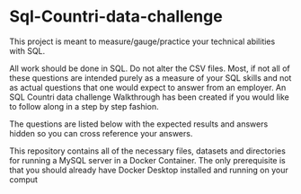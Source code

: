 # Sql-Countri-data-challenge
This project is meant to measure/gauge/practice your technical abilities with SQL.

All work should be done in SQL.
Do not alter the CSV files.
Most, if not all of these questions are intended purely as a measure of your SQL skills and not as actual questions that one would expect to answer from an employer.
An SQL Countri data challenge Walkthrough has been created if you would like to follow along in a step by step fashion.

The questions are listed below with the expected results and answers hidden so you can cross reference your answers.

This repository contains all of the necessary files, datasets and directories for running a MySQL server in a Docker Container. The only prerequisite is that you should already have Docker Desktop installed and running on your comput

